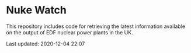 # Nuke Watch

This repository includes code for retrieving the latest information available on the output of EDF nuclear power plants in the UK.

Last updated: 2020-12-04 22:07